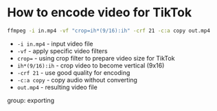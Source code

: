 # How to encode video for TikTok

```bash
ffmpeg -i in.mp4 -vf "crop=ih*(9/16):ih" -crf 21 -c:a copy out.mp4
```

- `-i in.mp4` - input video file
- `-vf` - apply specific video filters
- `crop=` - using crop filter to prepare video size for TikTok
- `ih*(9/16):ih` - crop video to become vertical (9x16)
- `-crf 21` - use good quality for encoding
- `-c:a copy` - copy audio without converting
- `out.mp4` - resulting video file

group: exporting


